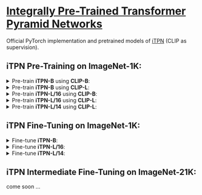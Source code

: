 # [Integrally Pre-Trained Transformer Pyramid Networks](https://arxiv.org/abs/2106.08254)

Official PyTorch implementation and pretrained models of [iTPN](https://arxiv.org/pdf/2211.12735.pdf) (CLIP as supervision).

## iTPN Pre-Training on ImageNet-1K: 

<details>
 <summary> Pre-train <b>iTPN-B</b> using <b>CLIP-B</b>:</summary>

```bash    
python -m torch.distributed.launch --nproc_per_node=8 --nnodes 8 --node_rank=$NODE_RANK \
    --master_addr=$MASTER_ADDR --master_port=6666  run_itpn_pretraining.py \
    --world_size 8 \
    --batch_size 32 \
    --model clip_tpn_base_3324_patch16_224 \
    --beta 0.98 \
    --blr 1.5e-3 \
    --clip_path ../ViT-B-16.pt \
    --drop_path 0.1 \
    --epochs 300 \
    --input_size 224 \
    --layer_scale_init_value 0.1 \
    --opt_eps 1e-8 \
    --second_input_size 224 \
```
</details>



<details>
 <summary> Pre-train <b>iTPN-B</b> using <b>CLIP-L</b>:</summary>


```bash    
python -m torch.distributed.launch --nproc_per_node=8 --nnodes 8 --node_rank=$NODE_RANK \
    --master_addr=$MASTER_ADDR --master_port=6666  run_itpn_pretraining.py \
    --world_size 8 \
    --batch_size 32 \
    --model clip_tpn_base_3324_patch16_224 \
    --beta 0.98 \
    --blr 1.5e-3 \
    --clip_path ../ViT-L-14.pt \
    --drop_path 0.1 \
    --epochs 300 \
    --input_size 224 \
    --layer_scale_init_value 0.1 \
    --opt_eps 1e-8 \
    --second_input_size 196 \
```
</details>



<details>
 <summary> Pre-train <b>iTPN-L/16</b> using <b>CLIP-B</b>:</summary>


```bash    
python -m torch.distributed.launch --nproc_per_node=8 --nnodes 8 --node_rank=$NODE_RANK \
    --master_addr=$MASTER_ADDR --master_port=6666  run_itpn_pretraining.py \
    --world_size 8 \
    --batch_size 32 \
    --model clip_tpn_large_2240_patch16_224 \
    --beta 0.98 \
    --blr 1.5e-3 \
    --clip_path ../ViT-B-16.pt \
    --drop_path 0.2 \
    --epochs 300 \
    --input_size 224 \
    --layer_scale_init_value 0.1 \
    --opt_eps 1e-8 \
    --second_input_size 224 \
```
</details>


<details>
 <summary> Pre-train <b>iTPN-L/16</b> using <b>CLIP-L</b>:</summary>

```bash    
python -m torch.distributed.launch --nproc_per_node=8 --nnodes 8 --node_rank=$NODE_RANK \
    --master_addr=$MASTER_ADDR --master_port=6666  run_itpn_pretraining.py \
    --world_size 8 \
    --batch_size 32 \
    --model clip_tpn_large_2240_patch16_224 \
    --beta 0.98 \
    --blr 1.5e-3 \
    --clip_path ../ViT-L-14.pt \
    --drop_path 0.2 \
    --epochs 300 \
    --input_size 224 \
    --layer_scale_init_value 0.1 \
    --opt_eps 1e-8 \
    --second_input_size 196 \
```
</details>


<details>
 <summary> Pre-train <b>iTPN-L/14</b> using <b>CLIP-L</b>:</summary>


```bash    
python -m torch.distributed.launch --nproc_per_node=8 --nnodes 8 --node_rank=$NODE_RANK \
    --master_addr=$MASTER_ADDR --master_port=6666  run_itpn_pretraining.py \
    --world_size 8 \
    --batch_size 32 \
    --model clip_tpn_large_2240_patch16_256 \
    --beta 0.98 \
    --blr 1.5e-3 \
    --clip_path ../ViT-L-14.pt \
    --drop_path 0.2 \
    --epochs 300 \
    --input_size 256 \
    --layer_scale_init_value 0.1 \
    --opt_eps 1e-8 \
    --second_input_size 224 \
```
</details>


## iTPN Fine-Tuning on ImageNet-1K: 

<details>
 <summary> Fine-tune <b>iTPN-B</b>:</summary>

```bash    
python -m torch.distributed.launch --nproc_per_node=8 --nnodes 8 --node_rank=$NODE_RANK \
    --master_addr=$MASTER_ADDR --master_port=6666  run_itpn_finetuning.py \
    --world_size 4 \
    --batch_size 32 \
    --data_path ../path_to_data \
    --nb_classes 1000 \
    --output_dir  ../path_to_save  \
    --model itpn_base_3324_patch16_224 \
    --blr 5.0e-4 \
    --finetune ../path_to_checkpoint \
    --drop_path 0.1 \
    --epochs 100 \
    --input_size 224 \
    --layer_decay 0.60 \
    --update_freq 1 \
    --warmup_epochs 20 \
    --mixup 0.8 \
    --cutmix  1.0 \
    --weight_decay 0.05
```
</details>


<details>
 <summary> Fine-tune <b>iTPN-L/16</b>:</summary>


```bash    
python -m torch.distributed.launch --nproc_per_node=8 --nnodes 8 --node_rank=$NODE_RANK \
    --master_addr=$MASTER_ADDR --master_port=6666  run_itpn_finetuning.py \
    --world_size 4 \
    --batch_size 16 \
    --data_path ../path_to_data \
    --nb_classes 1000 \
    --output_dir  ../path_to_save  \
    --model itpn_large_2240_patch16_224 \
    --blr 2.0e-4 \
    --finetune ../path_to_checkpoint \
    --drop_path 0.25 \
    --epochs 50 \
    --input_size 224 \
    --layer_decay 0.55 \
    --update_freq 1 \
    --warmup_epochs 5 \
    --mixup 0.8 \
    --cutmix  1.0 \
    --weight_decay 0.05
```
</details>

<details>
 <summary> Fine-tune <b>iTPN-L/14</b>:</summary>


```bash    
python -m torch.distributed.launch --nproc_per_node=8 --nnodes 8 --node_rank=$NODE_RANK \
    --master_addr=$MASTER_ADDR --master_port=6666  run_itpn_finetuning.py \
    --world_size 4 \
    --batch_size 16 \
    --data_path ../path_to_data \
    --nb_classes 1000 \
    --output_dir  ../path_to_save  \
    --model itpn_large_2240_patch16_256 \
    --blr 2.0e-4 \
    --finetune ../path_to_checkpoint \
    --drop_path 0.25 \
    --epochs 50 \
    --input_size 256 \
    --layer_decay 0.55 \
    --update_freq 1 \
    --warmup_epochs 5 \
    --mixup 0.8 \
    --cutmix  1.0 \
    --weight_decay 0.05
```
</details>


## iTPN Intermediate Fine-Tuning on ImageNet-21K: 

come soon ...

